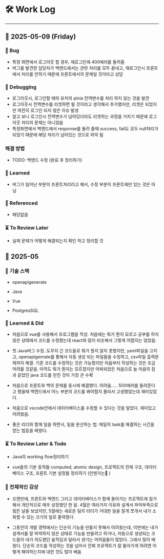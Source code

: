 # 🛠 Work Log

---

## 📅 2025-05-09 (Friday)

### 🐞 Bug

- 특정 화면에서 로그아웃 할 경우, 재로그인에 400에러를 돌려줌
- 버그를 발견한 담당자가 백엔드에서는 관련 처리를 모두 끝내고, 재로그인시 프론트에서 처리를 안하기 때문에 프론트에서의 문제일 것이라고 상담

### 🌳 Debugging

- 로그아웃시, 로그인할 때의 유저의 pinia 전역변수를 처리 하지 않는 것을 발견
- 로그아웃시 전역변수를 리셋하면 될 것이라고 생각해서 추가했지만, 리셋은 되었지만 여전히 로그인 되지 않은 이슈 발생
- 알고 보니 로그인시 전역변수가 남아있더라도 리셋하는 과정을 거치기 때문에 로그아웃 처리의 문제는 아니었음
- 특정화면에서 백엔드에서 response를 돌려 줄때 success, fail도 모두 null처리가 되었기 때문에 해당 처리가 남아있는 것으로 파악 됨

### 해결 방법

- TODO: 백엔드 수정 (완료 후 정리하기)

### 📘 Learned

- 버그가 일어난 부분이 프론트처리라고 해서, 수정 부분이 프론트에만 있는 것은 아님

### 🔖 Referenced

- 해당없음

### ⏳ To Review Later

- 실제 문제가 어떻게 해결되는지 확인 하고 정리할 것

## 📅 2025-05

### 🌳 기술 스택

- openapigenerate

- Java

- Vue

- PostgresSQL

### 📘 Learned & Did

- 처음으로 vue를 사용해서 프로그램을 작성. 처음에는 뭐가 뭔지 모르고 공부를 하지 않은 상태에서 코드를 수정했는데 react와 많이 비슷해서 그렇게 어렵지는 않았음.

- 첫 Java버그 수정..도무지 긴 코드들로 뭐가 뭔지 알지 못했지만, yaml파일을 고치고, openapigenrate를 통해서 자동 생성 되는 파일들을 수정하고, csv파일 출력문제까지 해결. 기존 코드를 수정하는 것은 가능했지만 처음부터 작성하는 것은 조금 어려울 것같음. 아직도 뭐가 뭔지는 모르겠지만 어찌되었든 처음으로 늘 마음의 짐과 같았던 java 코드를 만진 것이 가장 큰 수확

- 처음으로 프론트와 백의 문제를 동시에 해결했다. 어려움..... 500에러를 돌려준다고 했을때 백엔드에서 어느 부분의 코드를 봐야할지 몰라서 고생했었는데 재미있었다.

- 처음으로 vscode안에서 데이터베이스를 수정할 수 있다는 것을 알았다. 재미있고 어려웠음.

- 좋은 리더와 함께 일을 하면서, 일을 분산하는 법. 매일의 task를 해결하는 시간을 얻는 법등을 배웠다.

### ⏳ To Review Later & Todo

- Java의 working flow정리하기

- vue들의 기본 동작들 computed, atomic design, 프로젝트의 전체 구조, 데이터베이스 구조, 프론트 기본 설정들 정리하기 (언젠가는🌟 )

### 🌟 전체적인 감상

- 오랜만에, 프론트와 백엔드 그리고 데이터베이스가 함께 돌아가는 프로젝트에 참가해서 개인적으로 매우 성장했던 한 달. 4월은 여러가지 이유와 설계서 파악부족으로 힘든 날을 보냈지만, 5월에는 새로운 팀의 리더가 거대한 일을 잘게 쪼개서 내가 소화할 수 있는 크기의 일로 줄여줬다.

- 그동안의 개발 경력에서는 단순히 기능을 만들지 못해서 어려웠는데, 이번에는 내가 설계서를 잘 파악하지 않은 상태로 기능을 만들려고 하거나, 자동으로 생성되는 코드들이 내가 의도했던 움직임과 달라서 생기는 어려움들이 많았다. 그래서 많이 배웠다. 단순히 코드를 작성하는 것을 넘어서 전체 프로젝트가 잘 돌아가게 하려면 어떻게 해야하는지에 대한 것도 많이 배움
